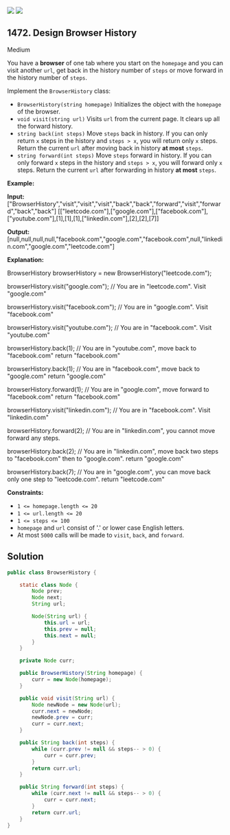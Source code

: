 [![](https://img.shields.io/github/stars/javadev/LeetCode-in-Java?label=Stars&style=flat-square)](https://github.com/javadev/LeetCode-in-Java)
[![](https://img.shields.io/github/forks/javadev/LeetCode-in-Java?label=Fork%20me%20on%20GitHub%20&style=flat-square)](https://github.com/javadev/LeetCode-in-Java/fork)

## 1472\. Design Browser History

Medium

You have a **browser** of one tab where you start on the `homepage` and you can visit another `url`, get back in the history number of `steps` or move forward in the history number of `steps`.

Implement the `BrowserHistory` class:

*   `BrowserHistory(string homepage)` Initializes the object with the `homepage` of the browser.
*   `void visit(string url)` Visits `url` from the current page. It clears up all the forward history.
*   `string back(int steps)` Move `steps` back in history. If you can only return `x` steps in the history and `steps > x`, you will return only `x` steps. Return the current `url` after moving back in history **at most** `steps`.
*   `string forward(int steps)` Move `steps` forward in history. If you can only forward `x` steps in the history and `steps > x`, you will forward only `x` steps. Return the current `url` after forwarding in history **at most** `steps`.

**Example:**

**Input:** ["BrowserHistory","visit","visit","visit","back","back","forward","visit","forward","back","back"] [["leetcode.com"],["google.com"],["facebook.com"],["youtube.com"],[1],[1],[1],["linkedin.com"],[2],[2],[7]]

**Output:** [null,null,null,null,"facebook.com","google.com","facebook.com",null,"linkedin.com","google.com","leetcode.com"]

**Explanation:** 

BrowserHistory browserHistory = new BrowserHistory("leetcode.com"); 

browserHistory.visit("google.com"); // You are in "leetcode.com". Visit "google.com" 

browserHistory.visit("facebook.com"); // You are in "google.com". Visit "facebook.com" 

browserHistory.visit("youtube.com"); // You are in "facebook.com". Visit "youtube.com" 

browserHistory.back(1); // You are in "youtube.com", move back to "facebook.com" return "facebook.com" 

browserHistory.back(1); // You are in "facebook.com", move back to "google.com" return "google.com" 

browserHistory.forward(1); // You are in "google.com", move forward to "facebook.com" return "facebook.com" 

browserHistory.visit("linkedin.com"); // You are in "facebook.com". Visit "linkedin.com" 

browserHistory.forward(2); // You are in "linkedin.com", you cannot move forward any steps. 

browserHistory.back(2); // You are in "linkedin.com", move back two steps to "facebook.com" then to "google.com". return "google.com" 

browserHistory.back(7); // You are in "google.com", you can move back only one step to "leetcode.com". return "leetcode.com"

**Constraints:**

*   `1 <= homepage.length <= 20`
*   `1 <= url.length <= 20`
*   `1 <= steps <= 100`
*   `homepage` and `url` consist of '.' or lower case English letters.
*   At most `5000` calls will be made to `visit`, `back`, and `forward`.

## Solution

```java
public class BrowserHistory {

    static class Node {
        Node prev;
        Node next;
        String url;

        Node(String url) {
            this.url = url;
            this.prev = null;
            this.next = null;
        }
    }

    private Node curr;

    public BrowserHistory(String homepage) {
        curr = new Node(homepage);
    }

    public void visit(String url) {
        Node newNode = new Node(url);
        curr.next = newNode;
        newNode.prev = curr;
        curr = curr.next;
    }

    public String back(int steps) {
        while (curr.prev != null && steps-- > 0) {
            curr = curr.prev;
        }
        return curr.url;
    }

    public String forward(int steps) {
        while (curr.next != null && steps-- > 0) {
            curr = curr.next;
        }
        return curr.url;
    }
}
```